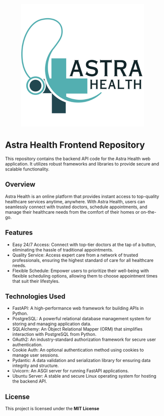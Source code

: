 <div style="text-align: center;">
    <img src="static/Astra_Health_Logo_1.png" alt="Astra Health Logo" width="400"/>
</div>

# Astra Health Frontend Repository

This repository contains the backend API code for the Astra Health web application. It utilizes robust frameworks and libraries to provide secure and scalable functionality.

## Overview

Astra Health is an online platform that provides instant access to top-quality healthcare services anytime, anywhere. With Astra Health, users can seamlessly connect with trusted doctors, schedule appointments, and manage their healthcare needs from the comfort of their homes or on-the-go.

## Features

- Easy 24/7 Access: Connect with top-tier doctors at the tap of a button, eliminating the hassle of traditional appointments.
- Quality Service: Access expert care from a network of trusted professionals, ensuring the highest standard of care for all healthcare needs.
- Flexible Schedule: Empower users to prioritize their well-being with flexible scheduling options, allowing them to choose appointment times that suit their lifestyles.

## Technologies Used

- FastAPI: A high-performance web framework for building APIs in Python.
- PostgreSQL: A powerful relational database management system for storing and managing application data.
- SQLAlchemy: An Object Relational Mapper (ORM) that simplifies interaction with PostgreSQL from Python.
- OAuth2: An industry-standard authorization framework for secure user authentication.
- Cookie Auth: An optional authentication method using cookies to manage user sessions.
- Pydantic: A data validation and serialization library for ensuring data integrity and structure.
- Uvicorn: An ASGI server for running FastAPI applications.
- Ubuntu Server: A stable and secure Linux operating system for hosting the backend API.

## License

This project is licensed under the **MIT License**
